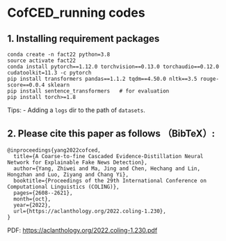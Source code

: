 # CofCED_running codes
## 1. Installing requirement packages
```
conda create -n fact22 python=3.8
source activate fact22
conda install pytorch==1.12.0 torchvision==0.13.0 torchaudio==0.12.0 cudatoolkit=11.3 -c pytorch
pip install transformers pandas==1.1.2 tqdm==4.50.0 nltk==3.5 rouge-score==0.0.4 sklearn
pip install sentence_transformers   # for evaluation
pip install torch>=1.8
```
Tips: - Adding a `logs` dir to the path of `datasets`. 


## 2. Please cite this paper as follows （BibTeX）: 
```
@inproceedings{yang2022cofced,
  title={A Coarse-to-fine Cascaded Evidence-Distillation Neural Network for Explainable Fake News Detection},
  author={Yang, Zhiwei and Ma, Jing and Chen, Hechang and Lin, Hongzhan and Luo, Ziyang and Chang Yi},
  booktitle={Proceedings of the 29th International Conference on Computational Linguistics (COLING)},
  pages={2608--2621},
  month={oct},
  year={2022},
  url={https://aclanthology.org/2022.coling-1.230},
}
```

PDF: https://aclanthology.org/2022.coling-1.230.pdf
